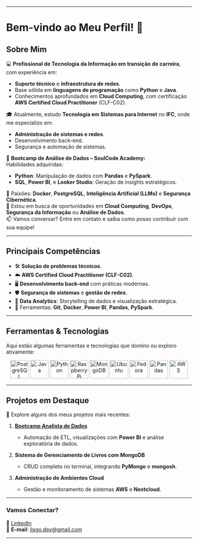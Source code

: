 
---

# **Bem-vindo ao Meu Perfil! 👋**

## **Sobre Mim**  
💻 **Profissional de Tecnologia da Informação em transição de carreira**, com experiência em:  
- **Suporte técnico** e **infraestrutura de redes**.  
- Base sólida em **linguagens de programação** como **Python** e **Java**.  
- Conhecimentos aprofundados em **Cloud Computing**, com certificação **AWS Certified Cloud Practitioner** (CLF-C02).  

🎓 Atualmente, estudo **Tecnologia em Sistemas para Internet** no **IFC**, onde me especializo em:  
- **Administração de sistemas e redes**.  
- Desenvolvimento back-end.  
- Segurança e automação de sistemas.

🎯 **Bootcamp de Análise de Dados – SoulCode Academy:**  
Habilidades adquiridas:
- **Python**: Manipulação de dados com **Pandas** e **PySpark**.  
- **SQL**, **Power BI**, e **Looker Studio**: Geração de insights estratégicos.  

🌟 Paixões: **Docker**, **PostgreSQL**, **Inteligência Artificial (LLMs)** e **Segurança Cibernética**.  
🤝 Estou em busca de oportunidades em **Cloud Computing**, **DevOps**, **Segurança da Informação** ou **Análise de Dados**.  
📫 Vamos conversar? Entre em contato e saiba como posso contribuir com sua equipe!  

---

## **Principais Competências**  

- 🛠️ **Solução de problemas técnicos**.  
- ☁️ **AWS Certified Cloud Practitioner (CLF-C02)**.  
- 🖥️ **Desenvolvimento back-end** com práticas modernas.  
- 🛡️ **Segurança de sistemas** e **gestão de redes**.  
- 🧠 **Data Analytics**: Storytelling de dados e visualização estratégica.  
- 🧰 Ferramentas: **Git**, **Docker**, **Power BI**, **Pandas**, **PySpark**.  

---

## **Ferramentas & Tecnologias**  

Aqui estão algumas ferramentas e tecnologias que domino ou exploro ativamente:

<div align="center">
  <img src="https://cdn.jsdelivr.net/gh/devicons/devicon/icons/postgresql/postgresql-original-wordmark.svg" height="50" alt="PostgreSQL" />
  <img src="https://cdn.jsdelivr.net/gh/devicons/devicon/icons/java/java-original.svg" height="50" alt="Java" />
  <img src="https://cdn.jsdelivr.net/gh/devicons/devicon/icons/python/python-original.svg" height="50" alt="Python" />
  <img src="https://cdn.jsdelivr.net/gh/devicons/devicon/icons/raspberrypi/raspberrypi-original.svg" height="50" alt="Raspberry Pi" />
  <img src="https://cdn.jsdelivr.net/gh/devicons/devicon/icons/mongodb/mongodb-original-wordmark.svg" height="50" alt="MongoDB" />
  <img src="https://cdn.jsdelivr.net/gh/devicons/devicon/icons/ubuntu/ubuntu-plain.svg" height="50" alt="Ubuntu" />
  <img src="https://cdn.jsdelivr.net/gh/devicons/devicon/icons/fedora/fedora-original.svg" height="50" alt="Fedora" />
  <img src="https://cdn.jsdelivr.net/gh/devicons/devicon/icons/pandas/pandas-original-wordmark.svg" height="50" alt="Pandas" />
  <img src="https://cdn.jsdelivr.net/gh/devicons/devicon/icons/amazonwebservices/amazonwebservices-original-wordmark.svg" height="50" alt="AWS" />
</div>

---

## **Projetos em Destaque**  

🎯 Explore alguns dos meus projetos mais recentes:  
1. **[Bootcamp Analista de Dados](https://github.com/jlsgodev/Bootcamp-Analista-de-Dados)**  
   - Automação de ETL, visualizações com **Power BI** e análise exploratória de dados.  

2. **Sistema de Gerenciamento de Livros com MongoDB**  
   - CRUD completo no terminal, integrando **PyMongo** e **mongosh**.  

3. **Administração de Ambientes Cloud**  
   - Gestão e monitoramento de sistemas **AWS** e **Nextcloud**.  

---

### **Vamos Conectar?**  

💼 [LinkedIn](https://www.linkedin.com/in/goncalvesjhon)  
📧 **E-mail**: jlsgo.dev@gmail.com  
 

---
